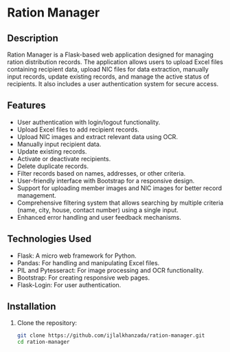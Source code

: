# Ration Manager

## Description
Ration Manager is a Flask-based web application designed for managing ration distribution records. The application allows users to upload Excel files containing recipient data, upload NIC files for data extraction, manually input records, update existing records, and manage the active status of recipients. It also includes a user authentication system for secure access.

## Features
- User authentication with login/logout functionality.
- Upload Excel files to add recipient records.
- Upload NIC images and extract relevant data using OCR.
- Manually input recipient data.
- Update existing records.
- Activate or deactivate recipients.
- Delete duplicate records.
- Filter records based on names, addresses, or other criteria.
- User-friendly interface with Bootstrap for a responsive design.
- Support for uploading member images and NIC images for better record management.
- Comprehensive filtering system that allows searching by multiple criteria (name, city, house, contact number) using a single input.
- Enhanced error handling and user feedback mechanisms.

## Technologies Used
- Flask: A micro web framework for Python.
- Pandas: For handling and manipulating Excel files.
- PIL and Pytesseract: For image processing and OCR functionality.
- Bootstrap: For creating responsive web pages.
- Flask-Login: For user authentication.

## Installation

1. Clone the repository:
   ```bash
   git clone https://github.com/ijlalkhanzada/ration-manager.git
   cd ration-manager